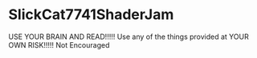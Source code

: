 # SlickCat7741ShaderJam
USE YOUR BRAIN AND READ!!!!!    Use any of the things provided at YOUR OWN RISK!!!!! Not Encouraged

